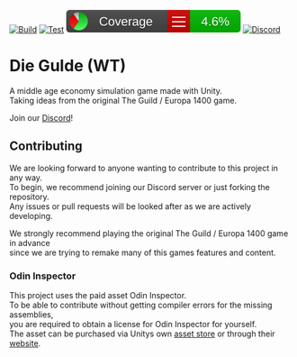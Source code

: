 [![Build](https://github.com/EuleMitKeule/die-gulde/actions/workflows/build.yml/badge.svg?branch=master)](https://github.com/EuleMitKeule/die-gulde/actions/workflows/build.yml) [![Test](https://github.com/EuleMitKeule/die-gulde/actions/workflows/test.yml/badge.svg?branch=master)](https://github.com/EuleMitKeule/die-gulde/actions/workflows/test.yml) ![Coverage](https://github.com/EuleMitKeule/die-gulde/blob/badges/src/coverage/Report/badge_linecoverage.svg) [![Discord](https://img.shields.io/discord/824534227927171092?color=7389D8&label=%20&logo=discord&logoColor=ffffff)](https://discord.gg/rsfjn8D9CM)

# Die Gulde (WT)
A middle age economy simulation game made with Unity.<br>
Taking ideas from the original The Guild / Europa 1400 game.

Join our [Discord](https://discord.gg/nySs2bVbbw)!

## Contributing
We are looking forward to anyone wanting to contribute to this project in any way.<br>
To begin, we recommend joining our Discord server or just forking the repository.<br>
Any issues or pull requests will be looked after as we are actively developing.<br>

We strongly recommend playing the original The Guild / Europa 1400 game in advance<br>
since we are trying to remake many of this games features and content.

### Odin Inspector
This project uses the paid asset Odin Inspector.<br>
To be able to contribute without getting compiler errors for the missing assemblies,<br>
you are required to obtain a license for Odin Inspector for yourself.<br>
The asset can be purchased via Unitys own [asset store](https://assetstore.unity.com/packages/tools/utilities/odin-inspector-and-serializer-89041) or through their [website](https://odininspector.com/).
